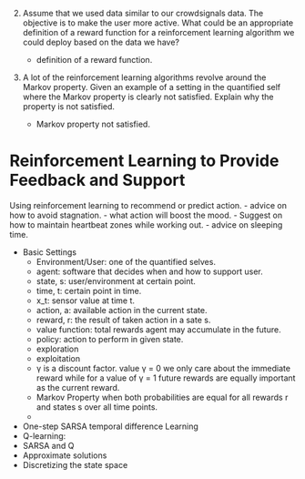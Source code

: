 
2. Assume that we used data similar to our crowdsignals data. The objective is to make the user more active. What could be an appropriate definition of a reward function for a reinforcement learning algorithm we could deploy based on the data we have? 
	- definition of a reward function. 

4. A lot of the reinforcement learning algorithms revolve around the Markov property. Given an example of a setting in the quantified self where the Markov property is clearly not satisfied. Explain why the property is not satisfied. 
	- Markov property not satisfied. 



# Reinforcement Learning to Provide Feedback and Support
Using reinforcement learning to recommend or predict action. 
	- advice on how to avoid stagnation. 
	- what action will boost the mood. 
	- Suggest on how to maintain heartbeat zones while working out. 
	- advice on sleeping time. 
- Basic Settings 
	- Environment/User: one of the quantified selves. 
	- agent: software that decides when and how to support user. 
	- state, s: user/environment at certain point. 
	- time, t: certain point in time. 
	- x_t: sensor value at time t. 
	- action, a: available action in the current state. 
	- reward, r: the result of taken action in a sate s. 
	- value function: total rewards agent may accumulate in the future. 
	- policy: action to perform in given state. 
	- exploration 
	- exploitation 
	- γ is a discount factor. value γ = 0 we only care about the immediate reward while for a value of γ = 1 future rewards are equally important as the current reward.
	- Markov Property when both probabilities are equal for all rewards r and states s over all time points.
	- 
- One-step SARSA temporal difference Learning 
- Q-learning:
- SARSA and Q
- Approximate solutions 
- Discretizing the state space

